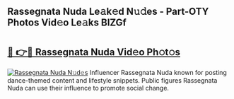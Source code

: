 ## Rassegnata Nuda Le𝚊k𝚎d N𝚞𝚍es - Part-OTY Photos Vid𝚎o Le𝚊ks BIZGf

# <h2><a href="http://fbbuhav.evod.top/?m=Rassegnata+Nuda">🔗 👉🔴 Rassegnata Nuda Vid𝚎o Ph𝚘t𝚘s</a></h2>

[![Rassegnata Nuda N𝚞d𝚎s](https://i.imgur.com/8V9OHl7.gif)](http://fbbuhav.evod.top/?m=Rassegnata+Nuda)
Influencer Rassegnata Nuda known for posting dance-themed content and lifestyle snippets. Public figures Rassegnata Nuda can use their influence to promote social change. 
